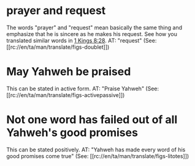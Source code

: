 # prayer and request

The words "prayer" and "request" mean basically the same thing and emphasize that he is sincere as he makes his request. See how you translated similar words in [1 Kings 8:28](./27.md). AT: "request" (See: [[rc://en/ta/man/translate/figs-doublet]])

# May Yahweh be praised

This can be stated in active form. AT: "Praise Yahweh" (See: [[rc://en/ta/man/translate/figs-activepassive]])

# Not one word has failed out of all Yahweh's good promises

This can be stated positively. AT: "Yahweh has made every word of his good promises come true" (See: [[rc://en/ta/man/translate/figs-litotes]])